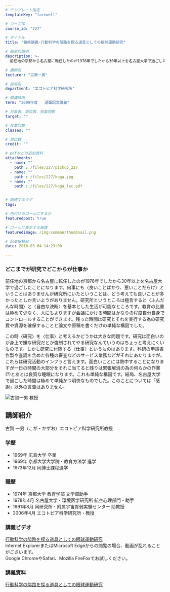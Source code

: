 ```yaml
---
# テンプレート指定
templateKey: "farewell"

# コースID
course_id: "227"

# タイトル
title: "最終講義-行動科学の隘路を探る道具としての眼球運動研究"

# 簡単な説明
description: >-
  前任地の京都から名古屋に転任したのが1978年でしたから30年以上を名古屋大学で過ごしたことになります。何事にも〈良いことばかり、悪いことだらけ〉ということはありませんが研究所にいたということは、...

# 講師名
lecturer: "古賀一男"

# 部局名
department: "エコトピア科学研究所"

# 開講時限
term: "2009年度	退職記念講義"

# 対象者、単位数、授業回数
target: ""

# 授業回数
classes: ""

# 単位数
credit: ""

# pdfなどの追加資料
attachments: 
  - name: "" 
    path : /files/227/pickup_227
  - name: "" 
    path : /files/227/koga.jpg
  - name: "" 
    path : /files/227/koga_lec.pdf


# 関連するタグ
tags:

# 色付けのロールにするか
featuredpost: true

# ロールに表示する画像
featuredimage: /img/common/thumbnail.png

# 記事投稿日
date: 2016-03-04 14:23:00

---
```

### どこまでが研究でどこからが仕事か 

前任地の京都から名古屋に転任したのが1978年でしたから30年以上を名古屋大学で過ごしたことになります。何事にも〈良いことばかり、悪いことだらけ〉ということはありませんが研究所にいたということは、どう考えても良いことが多かったとしか言いようがありません。研究所というところは極言すると〈ふんだんな時間〉と〈自由な決断〉を基本とした生活が可能なところです。教育の比重は極めて少なく、人にもよりますが会議にかける時間はかなりの程度自分自身でコントロールすることができます。残った時間は研究とそれを実行する為の研究費や資源を確保することと論文や原稿を書くだけの単純な構図でした。 

この時〈研究〉を〈仕事〉と考えるかどうかは大きな問題です。研究は面白いのが身上で嫌な研究だとか強制されてやる研究なんていうのはちょっと考えにくいものです。しかし研究に付随する〈仕事〉というものはあります。科研の申請書作製や査読を含めた各種の審査などのサービス業務などがそれにあたりますが、これらは研究活動のインフラと言えます。面白いことには熱中することになりますが一日の時間の大部分をそれに当てると残りは緊張解消の為の何らかの作業(?)とあとは良質な睡眠になります。これも単純な構図です。結局、名古屋大学で過ごした時間は極めて単純かつ明快なものでした。このことについては「感謝」以外の言葉はありません。

![古賀一男 教授](/files/227/koga.jpg) 
## 講師紹介

古賀 一男（こが・かずお）エコトピア科学研究所教授 

### 学歴

  * 1969年 広島大学 卒業
  * 1969年 京都大学大学院・教育方法学 進学
  * 1973年12月 同博士課程退学

### 職歴

  * 1974年 京都大学 教育学部 文学部助手
  * 1978年4月 名古屋大学・環境医学研究所 航空心理部門・助手
  * 1991年8月 同研究所・附属宇宙胃弱実験センター 助教授
  * 2006年4月 エコトピア科学研究所・教授
### 講義ビデオ

[行動科学の隘路を探る道具としての眼球運動研究](http://nuvideo.media.nagoya-u.ac.jp/embed/e072f4f8a4af21b0e11257d5e535e14d60098779)  
Internet ExplorerまたはMicrosoft Edgeからの閲覧の場合、動画が乱れることがございます。  
Google ChromeやSafari、Mozilla FireFoxでお試しください。 

### 講義資料


[行動科学の隘路を探る道具としての眼球運動研究](/files/227/koga_lec.pdf) 

